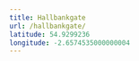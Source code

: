 ```yaml
---
title: Hallbankgate
url: /hallbankgate/
latitude: 54.9299236
longitude: -2.6574535000000004
---
```

